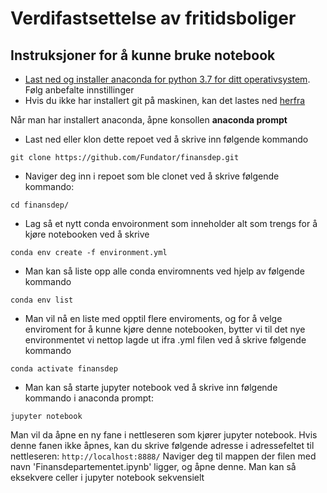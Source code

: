 ﻿# Verdifastsettelse av fritidsboliger

## Instruksjoner for å kunne bruke notebook
- [Last ned og installer anaconda for python 3.7 for ditt operativsystem](https://www.anaconda.com/distribution/). Følg anbefalte innstillinger
- Hvis du ikke har installert git på maskinen, kan det lastes ned [herfra](https://git-scm.com/downloads)

Når man har installert anaconda, åpne konsollen **anaconda prompt**
- Last ned eller klon dette repoet ved å skrive inn følgende kommando
~~~~
git clone https://github.com/Fundator/finansdep.git
~~~~


- Naviger deg inn i repoet som ble clonet ved å skrive følgende kommando:

~~~~
cd finansdep/
~~~~

- Lag så et nytt conda envoironment som inneholder alt som trengs for å kjøre notebooken ved å skrive

~~~~
conda env create -f environment.yml
~~~~

- Man kan så liste opp alle conda enviromnents ved hjelp av følgende kommando

~~~~
conda env list
~~~~

- Man vil nå en liste med opptil flere enviroments, og for å velge enviroment for å kunne kjøre denne notebooken, bytter vi til det nye environmentet vi nettop lagde ut ifra .yml filen ved å skrive følgende kommando

~~~~
conda activate finansdep
~~~~

- Man kan så starte jupyter notebook ved å skrive inn følgende kommando i anaconda prompt:

~~~~
jupyter notebook
~~~~

Man vil da åpne en ny fane i nettleseren som kjører jupyter notebook. Hvis denne fanen ikke åpnes, kan du skrive følgende adresse i adressefeltet til nettleseren:  `http://localhost:8888/` 
Naviger deg til mappen der filen med navn 'Finansdepartementet.ipynb' ligger, og åpne denne. Man kan så eksekvere celler i jupyter notebook sekvensielt
